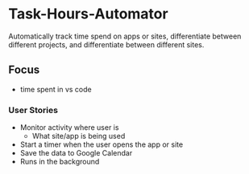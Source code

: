 # Task-Hours-Automator
Automatically track time spend on apps or sites, differentiate between different projects, and differentiate between different sites.

## Focus
* time spent in vs code

### User Stories
* Monitor activity where user is 
    * What site/app is being used 
* Start a timer when the user opens the app or site 
* Save the data to Google Calendar 
* Runs in the background
